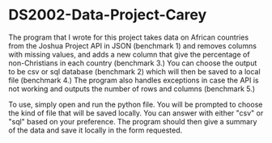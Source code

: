 # DS2002-Data-Project-Carey
The program that I wrote for this project takes data on African countries from the Joshua Project API in JSON (benchmark 1) and removes columns with missing values, and adds a new column that give the percentage of non-Christians in each country (benchmark 3.) You can choose the output to be csv or sql database (benchmark 2) which will then be saved to a local file (benchmark 4.) The program also handles exceptions in case the API is not working and outputs the number of rows and columns (benchmark 5.) 

To use, simply open and run the python file. You will be prompted to choose the kind of file that will be saved locally. You can answer with either "csv" or "sql" based on your preference. The program should then give a summary of the data and save it locally in the form requested.
